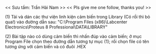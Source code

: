 << Sưu tầm: Trần Hải Nam >>
<< Pls give me one follow, thanks you! >>

(1) Tải và dán các thư viện linh kiện cảm biến trong Library (Có rồi thì bỏ qua!) vào đường dẫn sau:
"C:\Program Files (x86)\Labcenter Electronics\Proteus 8 Professional\DATA\LIBRARY"

(2) Bài tập nào có dùng cảm biến thì nhấn đúp vào cảm biến; ở mục Program File chọn theo đường dẫn tương tự mục (1);
rồi chọn file có tên tương ứng với cảm biến và có đuôi .HEX
